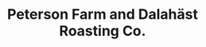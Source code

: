 ---
title: "Peterson Farm and Dalahäst Roasting Co."
url: /jamestown/peterson-farm-and-dalahaest-roasting-co/
shop: Hofladen
---